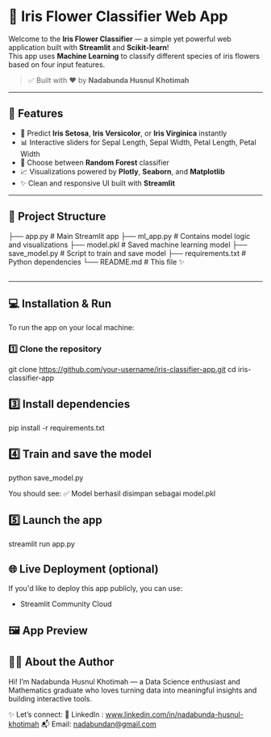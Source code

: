 # 🌸 Iris Flower Classifier Web App

Welcome to the **Iris Flower Classifier** — a simple yet powerful web application built with **Streamlit** and **Scikit-learn**!  
This app uses **Machine Learning** to classify different species of iris flowers based on four input features.

> ✅ Built with ❤️ by **Nadabunda Husnul Khotimah**

---

## 🚀 Features

- 🌼 Predict **Iris Setosa**, **Iris Versicolor**, or **Iris Virginica** instantly  
- 📊 Interactive sliders for Sepal Length, Sepal Width, Petal Length, Petal Width  
- 🧠 Choose between **Random Forest** classifier  
- 📈 Visualizations powered by **Plotly**, **Seaborn**, and **Matplotlib**  
- ✨ Clean and responsive UI built with **Streamlit**

---

## 📂 Project Structure

├── app.py # Main Streamlit app
├── ml_app.py # Contains model logic and visualizations
├── model.pkl # Saved machine learning model
├── save_model.py # Script to train and save model
├── requirements.txt # Python dependencies
└── README.md # This file ✨

## 
---

## 💻 Installation & Run

To run the app on your local machine:

### 1️⃣ Clone the repository

git clone https://github.com/your-username/iris-classifier-app.git
cd iris-classifier-app

## 3️⃣ Install dependencies
pip install -r requirements.txt

## 4️⃣ Train and save the model
python save_model.py

You should see:
✅ Model berhasil disimpan sebagai model.pkl

## 5️⃣ Launch the app
streamlit run app.py

## 🌐 Live Deployment (optional)
If you'd like to deploy this app publicly, you can use:
- Streamlit Community Cloud

## 🖼️ App Preview

## 🙋‍♀️ About the Author
Hi! I’m Nadabunda Husnul Khotimah — a Data Science enthusiast and Mathematics graduate who loves turning data into meaningful insights and building interactive tools.

✨ Let’s connect:
💼 LinkedIn : www.linkedin.com/in/nadabunda-husnul-khotimah
📬 Email: nadabundan@gmail.com
